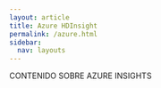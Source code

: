 ```yaml
---
layout: article
title: Azure HDInsight 
permalink: /azure.html
sidebar:
  nav: layouts
---
```


CONTENIDO SOBRE AZURE INSIGHTS
